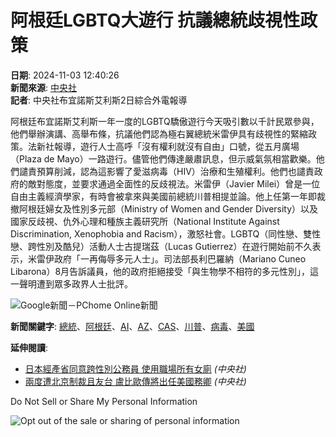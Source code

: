 # 阿根廷LGBTQ大遊行 抗議總統歧視性政策

**日期**: 2024-11-03 12:40:26  
**新聞來源**: [中央社](https://www.cna.com.tw)  
**記者**: 中央社布宜諾斯艾利斯2日綜合外電報導  

阿根廷布宜諾斯艾利斯一年一度的LGBTQ驕傲遊行今天吸引數以千計民眾參與，他們舉辦演講、高舉布條，抗議他們認為極右翼總統米雷伊具有歧視性的緊縮政策。法新社報導，遊行人士高呼「沒有權利就沒有自由」口號，從五月廣場（Plaza de Mayo）一路遊行。儘管他們傳達嚴肅訊息，但示威氣氛相當歡樂。他們譴責預算削減，認為這影響了愛滋病毒（HIV）治療和生殖權利。他們也譴責政府的敵對態度，並要求通過全面性的反歧視法。米雷伊（Javier Milei）曾是一位自由主義經濟學家，有時會被拿來與美國前總統川普相提並論。他上任第一年即裁撤阿根廷婦女及性別多元部（Ministry of Women and Gender Diversity）以及國家反歧視、仇外心理和種族主義研究所（National Institute Against Discrimination, Xenophobia and Racism），激怒社會。LGBTQ（同性戀、雙性戀、跨性別及酷兒）活動人士古提瑞茲（Lucas Gutierrez）在遊行開始前不久表示，米雷伊政府「一再侮辱多元人士」。司法部長利巴羅納（Mariano Cuneo Libarona）8月告訴議員，他的政府拒絕接受「與生物學不相符的多元性別」，這一聲明遭到眾多政界人士批評。

![Google新聞－PChome Online新聞](https://img.google.com/news_logo)

**新聞關鍵字**: [總統](https://news.pchome.com.tw/keyword/總統)、[阿根廷](https://news.pchome.com.tw/keyword/阿根廷)、[AI](https://news.pchome.com.tw/keyword/AI)、[AZ](https://news.pchome.com.tw/keyword/AZ)、[CAS](https://news.pchome.com.tw/keyword/CAS)、[川普](https://news.pchome.com.tw/keyword/川普)、[病毒](https://news.pchome.com.tw/keyword/病毒)、[美國](https://news.pchome.com.tw/keyword/美國)  

**延伸閱讀**:  
- [日本經產省同意跨性別公務員 使用職場所有女廁](https://news.pchome.com.tw/internation/cna/20241112/index-17313869891240918011.html) _(中央社)_
- [兩度遭北京制裁且友台 盧比歐傳將出任美國務卿](https://news.pchome.com.tw/internation/cna/20241112/index-17313932882702318011.html) _(中央社)_  

Do Not Sell or Share My Personal Information

![Opt out of the sale or sharing of personal information](https://lh3.googleusercontent.com/zmGCoLARXxy6rZ1DNEZtMrTB-7iIrG5YHAEch_5BCmipfBh_2VNtN9N9SDDpBycoqkOqAZWC3wEU1FdjHyQxqmy_zXbcMYm5YjL2Jzi00MYtlYYDjOE5fg=h60)